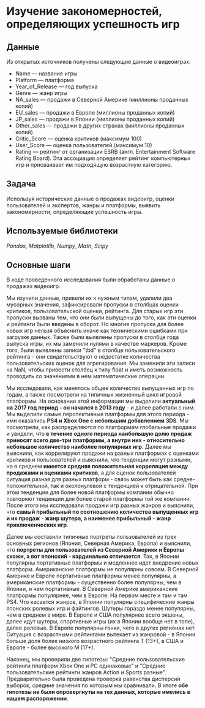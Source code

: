 # Изучение закономерностей, определяющих успешность игр


## Данные

Из открытых источников получены следующие данные о видеоиграх:
- Name — название игры
- Platform — платформа
- Year_of_Release — год выпуска
- Genre — жанр игры
- NA_sales — продажи в Северной Америке (миллионы проданных копий)
- EU_sales — продажи в Европе (миллионы проданных копий)
- JP_sales — продажи в Японии (миллионы проданных копий)
- Other_sales — продажи в других странах (миллионы проданных копий)
- Critic_Score — оценка критиков (максимум 100)
- User_Score — оценка пользователей (максимум 10)
- Rating — рейтинг от организации ESRB (англ. Entertainment Software Rating Board). Эта ассоциация определяет рейтинг компьютерных игр и присваивает им подходящую возрастную категорию.
## Задача

Используя исторические данные о продажах видеоигр, оценки пользователей и экспертов, жанры и платформы, выявить закономерности, определяющие успешность игры.

## Используемые библиотеки
*Pandas*, *Matplotlib*, *Numpy*, *Math*, *Scipy*

## Основные шаги

В ходе проведенного исследования были обработаны данные о продажах видеоигр. 

Мы изучили данные, привели их к нужным типам, удалили два мусорных значения, зафиксировали пропуски в столбцах оценки критиков, пользовательской оценки, рейтинга. Для старых игр эти пропуски вызваны тем, что они были выпущены до того, как эти оценки и рейтинги были введены в оборот. Но многие пропуски для более новых игр нельзя объяснить иначе как техническими ошибками при загрузке данных. Также были выявлены пропуски в столбце года выпуска игры, их мы заменили нулями в качестве маркеров. Кроме того, были выявлены записи "tbd" в столбце пользовательского рейтинга - они свидетельствуют о недостатке количества пользовательских оценок для агрегирования. Мы заменили эти записи на NaN, чтобы привести столбец к типу float и иметь возможность проводить со значениями в нем математические операции.

Мы исследовали, как менялось общее количество выпущенных игр по годам, а также посмотрели на типичных жизненный цикл игровой платформы. На основании этой информации мы выделили <b>актуальный на 2017 год период - он начался в 2013 году</b> - и далее работали с ним. Мы выделили самые перспективные платформы для этого периода - ими оказались <b>PS4 и Xbox One с небольшим добавлением 3DS</b>. Мы посмотрели, как распределяются по платформам глобальные продажи и увидели, что <b>в течение одного периода наибольшую долю продаж приносят всего две-три платформы, а внутри них - относительно небольшое количество наиболее популярных игр</b>. Далее мы выяснили, как коррелируют продажи на разных платформах с оценками критиков и пользователей и выяснили, что тенденции могут разными, но в среднем <b>имеется средняя положительная корреляция между продажами и оценками критиков</b>, а для оценок пользователей ситуация разная для разных платформ - связь может быть как средне-положительной, так и околонулевой с тенденцией к отрицательной. При этом тенденции для более новой платформы компании обычно повторяют тенденции для более старой платформы той же компании. После этого мы исследовали продажи игр разных жанров и выяснили, что <b>самый прибыльный по соотношению количества выпущенных игр и их продаж - жанр шутера, а наименее прибыльный - жанр приключенческих игр</b>. 

Далее мы составили типичные портреты пользователей из трех основных регионов (Япония, Северная Америка, Европа) и выяснили, что <b>портреты для пользователей из Северной Америки и Европы схожи, а вот японский - кардинально отличается</b>. Так, в Японии популярны портативные платформы и медленнее идет внедрение новых платформ. Американские платформы не популярны совсем. В Северной Америке и Европе портативные платформы менее популярны, а американские платформы - существенно более популярны, чем в Японии, и чем портативные. В Северной Америке американские платформы популярнее, чем в Европе. На первом месте и там и там PS4. Что касается жанров, в Японии популярны специфические жанры японских ролевых игр и файтингов. Шутеры гораздо менее популярны, чем в среднем в мире. В Европе и США популярнее всего экшены, далее идут шутеры, спортивные игры (их в Японии вообще нет в топе), далее ролевые. В Европе популярны гонки, чего в других регионах нет. Ситуация с возрастными рейтингами вытекает из жанровой - в Японии больше доля более низкого возрастного рейтинга T (13+), в США и Европе - более высокого M (17+).

Наконец, мы проверили две гипотезы: "Средние пользовательские рейтинги платформ Xbox One и PC одинаковые" и "Средние пользовательские рейтинги жанров Action и Sports разные". Предварительно была проведена проверка равенства дисперсий выборок, средние значения по которым мы сравнивали. В итоге <b>обе гипотезы не были опровергнуты на тех данных, которые имелись в нашем распоряжении</b>.